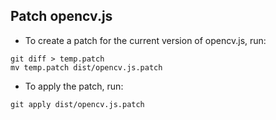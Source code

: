 ## Patch opencv.js

- To create a patch for the current version of opencv.js, run:

```
git diff > temp.patch
mv temp.patch dist/opencv.js.patch
```

- To apply the patch, run:

```
git apply dist/opencv.js.patch
```
